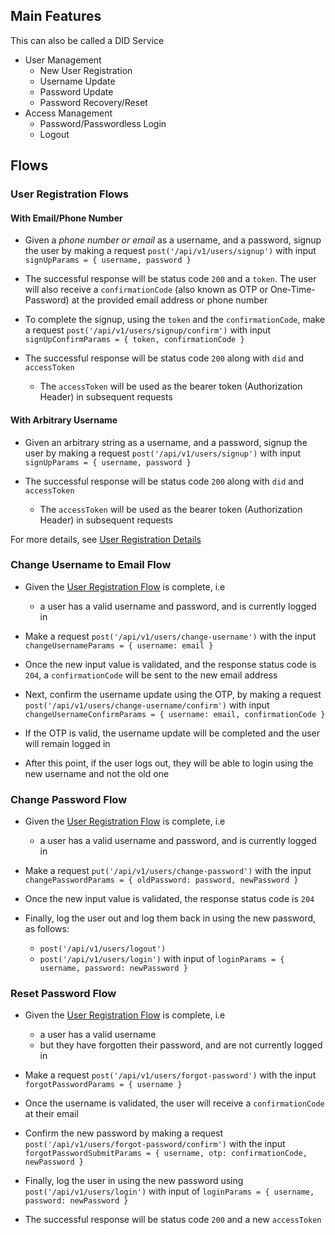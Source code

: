## Main Features
This can also be called a DID Service
- User Management
  - New User Registration
  - Username Update
  - Password Update
  - Password Recovery/Reset
- Access Management
  - Password/Passwordless Login
  - Logout


<!-- TODO: update accordingly -->
## Flows

### User Registration Flows

#### With Email/Phone Number
- Given a *phone number or email* as a username, and a password, signup the user by making a request `post('/api/v1/users/signup')` with input `signUpParams = { username, password }`

- The successful response will be status code `200` and a `token`. The user will also receive a `confirmationCode` (also known as OTP or One-Time-Password) at the provided email address or phone number

- To complete the signup, using the `token` and the `confirmationCode`, make a request `post('/api/v1/users/signup/confirm')` with input `signUpConfirmParams = { token, confirmationCode }`

- The successful response will be status code `200` along with `did` and `accessToken`

  - The `accessToken` will be used as the bearer token (Authorization Header) in subsequent requests

#### With Arbitrary Username
- Given an arbitrary string as a username, and a password, signup the user by making a request `post('/api/v1/users/signup')` with input `signUpParams = { username, password }`

- The successful response will be status code `200` along with `did` and `accessToken`

  - The `accessToken` will be used as the bearer token (Authorization Header) in subsequent requests


For more details, see [User Registration Details]('./../docs/user-registration-details.md)

### Change Username to Email Flow
  - Given the [User Registration Flow](#user-registration-flow) is complete, i.e
    - a user has a valid username and password, and is currently logged in

  - Make a request `post('/api/v1/users/change-username')` with the input `changeUsernameParams = { username: email }`

  - Once the new input value is validated, and the response status code is `204`, a `confirmationCode` will be sent to the new email address

  - Next, confirm the username update using the OTP, by making a request `post('/api/v1/users/change-username/confirm')` with input `changeUsernameConfirmParams = { username: email, confirmationCode }`

  - If the OTP is valid, the username update will be completed and the user will remain logged in

  - After this point, if the user logs out, they will be able to login using the new username and not the old one

### Change Password Flow
  - Given the [User Registration Flow](#user-registration-flow) is complete, i.e
    - a user has a valid username and password, and is currently logged in

  - Make a request `put('/api/v1/users/change-password')` with the input `changePasswordParams = { oldPassword: password, newPassword }`

  - Once the new input value is validated, the response status code is `204`

  - Finally, log the user out and log them back in using the new password, as follows:
    - `post('/api/v1/users/logout')`
    - `post('/api/v1/users/login')` with input of `loginParams = { username, password: newPassword }`

### Reset Password Flow
  - Given the [User Registration Flow](#user-registration-flow) is complete, i.e
    - a user has a valid username
    - but they have forgotten their password, and are not currently logged in

  - Make a request `post('/api/v1/users/forgot-password')` with the input `forgotPasswordParams = { username }`

  - Once the username is validated, the user will receive a `confirmationCode` at their email

  - Confirm the new password by making a request `post('/api/v1/users/forgot-password/confirm')` with the input `forgotPasswordSubmitParams = { username, otp: confirmationCode, newPassword }`

  - Finally, log the user in using the new password using `post('/api/v1/users/login')` with input of `loginParams = { username, password: newPassword }`

  - The successful response will be status code `200` and a new `accessToken`
